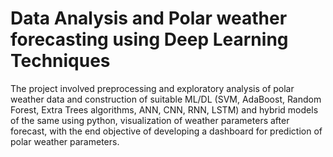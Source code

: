 # Data Analysis and Polar weather forecasting using Deep Learning Techniques
The project involved preprocessing and exploratory analysis of polar weather data and construction of suitable ML/DL (SVM, AdaBoost, Random Forest, Extra Trees algorithms, ANN, CNN, RNN, LSTM) and hybrid models of the same using python, visualization of weather parameters after forecast, with the end objective of developing a dashboard for prediction of polar weather parameters.
